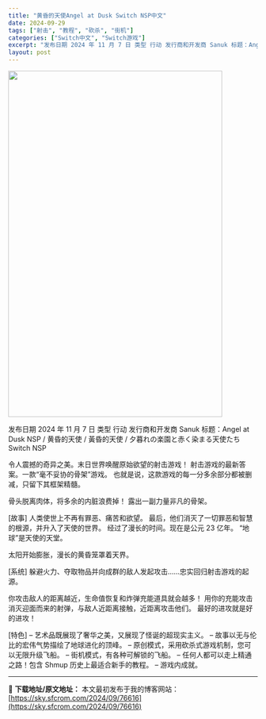 ```yaml
---
title: "黄昏的天使Angel at Dusk Switch NSP中文"
date: 2024-09-29
tags: ["射击", "教程", "砍杀", "街机"]
categories: ["Switch中文", "Switch游戏"]
excerpt: "发布日期 2024 年 11 月 7 日 类型 行动 发行商和开发商 Sanuk 标题：Angel at Dusk NSP / 黄昏的天使 / 黃昏的天使 / 夕暮れの楽園と赤く染まる天使たち Switch NSP 令人震撼的奇异之美。末日世界唤醒原始欲望的射击游戏！ 射击游戏的最新答案。一款“毫不&hellip;"
layout: post
---
```


<img class="aligncenter size-full wp-image-76617" src="https://sky.sfcrom.com/wp-content/uploads/2024/09/202409290225423.webp" alt="" width="432" height="698" />

发布日期 2024 年 11 月 7 日
类型 行动
发行商和开发商 Sanuk
标题：Angel at Dusk NSP / 黄昏的天使 / 黃昏的天使 / 夕暮れの楽園と赤く染まる天使たち Switch NSP

令人震撼的奇异之美。末日世界唤醒原始欲望的射击游戏！
射击游戏的最新答案。一款“毫不妥协的骨架”游戏。
也就是说，这款游戏的每一分多余部分都被删减，只留下其框架精髓。

骨头脱离肉体，将多余的内脏浪费掉！
露出一副力量非凡的骨架。

[故事]
人类使世上不再有罪恶、痛苦和欲望。
最后，他们消灭了一切罪恶和智慧的根源，并升入了天使的世界。
经过了漫长的时间。现在是公元 23 亿年。
“地球”是天使的天堂。

太阳开始膨胀，漫长的黄昏笼罩着天界。

[系统]
躲避火力、夺取物品并向成群的敌人发起攻击……忠实回归射击游戏的起源。

你攻击敌人的距离越近，生命值恢复和炸弹充能道具就会越多！
用你的充能攻击消灭迎面而来的射弹，与敌人近距离接触，近距离攻击他们。
最好的进攻就是好的进攻！

[特色]
– 艺术品既展现了奢华之美，又展现了怪诞的超现实主义。
– 故事以无与伦比的宏伟气势描绘了地球进化的顶峰。
– 原创模式，采用砍杀式游戏机制，您可以无限升级飞船。
– 街机模式，有各种可解锁的飞船。
– 任何人都可以走上精通之路！包含 Shmup 历史上最适合新手的教程。
– 游戏内成就。

---
📖 **下载地址/原文地址：** 本文最初发布于我的博客网站：[https://sky.sfcrom.com/2024/09/76616](https://sky.sfcrom.com/2024/09/76616)
